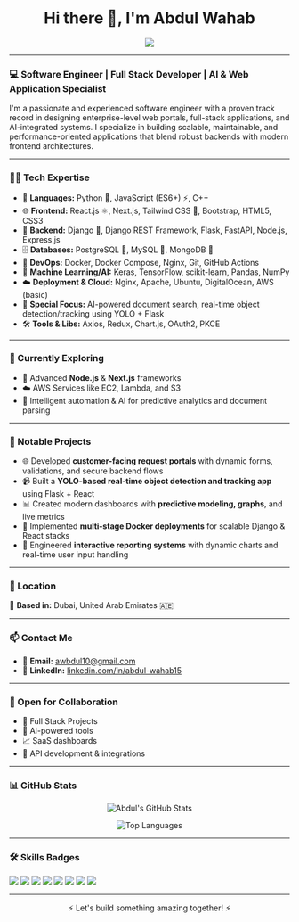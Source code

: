 <h1 align="center">Hi there 👋, I'm Abdul Wahab</h1>

<p align="center">
  <img src="https://readme-typing-svg.herokuapp.com?center=true&vCenter=true&lines=Full+Stack+Developer;AI+%26+Web+Application+Specialist;Always+Learning+New+Tech!" />
</p>

---

### 💻 Software Engineer | Full Stack Developer | AI & Web Application Specialist

I'm a passionate and experienced software engineer with a proven track record in designing enterprise-level web portals, full-stack applications, and AI-integrated systems. I specialize in building scalable, maintainable, and performance-oriented applications that blend robust backends with modern frontend architectures.

---

### 👨‍💻 Tech Expertise

- 🧠 **Languages:** Python 🐍, JavaScript (ES6+) ⚡, C++
- 🌐 **Frontend:** React.js ⚛️, Next.js, Tailwind CSS 🎨, Bootstrap, HTML5, CSS3
- 🔧 **Backend:** Django 🐍, Django REST Framework, Flask, FastAPI, Node.js, Express.js
- 🗄️ **Databases:** PostgreSQL 🐘, MySQL 🐬, MongoDB 🍃
- 🐳 **DevOps:** Docker, Docker Compose, Nginx, Git, GitHub Actions
- 🤖 **Machine Learning/AI:** Keras, TensorFlow, scikit-learn, Pandas, NumPy
- ☁️ **Deployment & Cloud:** Nginx, Apache, Ubuntu, DigitalOcean, AWS (basic)
- 🎯 **Special Focus:** AI-powered document search, real-time object detection/tracking using YOLO + Flask
- 🛠️ **Tools & Libs:** Axios, Redux, Chart.js, OAuth2, PKCE

---

### 🌱 Currently Exploring
- 🔁 Advanced **Node.js** & **Next.js** frameworks  
- ☁️ AWS Services like EC2, Lambda, and S3  
- 🤯 Intelligent automation & AI for predictive analytics and document parsing

---

### 🚀 Notable Projects
- 🌐 Developed **customer-facing request portals** with dynamic forms, validations, and secure backend flows  
- 📹 Built a **YOLO-based real-time object detection and tracking app** using Flask + React  
- 📊 Created modern dashboards with **predictive modeling, graphs**, and live metrics  
- 🐳 Implemented **multi-stage Docker deployments** for scalable Django & React stacks  
- 🧾 Engineered **interactive reporting systems** with dynamic charts and real-time user input handling

---

### 📍 Location
📌 **Based in:** Dubai, United Arab Emirates 🇦🇪

---

### 📫 Contact Me
- 📧 **Email:** awbdul10@gmail.com  
- 🔗 **LinkedIn:** [linkedin.com/in/abdul-wahab15](https://www.linkedin.com/in/abdul-wahab15)

---

### 🤝 Open for Collaboration
- 🔧 Full Stack Projects  
- 🤖 AI-powered tools  
- 📈 SaaS dashboards  
- 🔌 API development & integrations

---

### 📊 GitHub Stats

<p align="center">
  <img src="https://github-readme-stats.vercel.app/api?username=abdul-wahab608&show_icons=true&count_private=true&theme=react&hide_border=false" alt="Abdul's GitHub Stats" />
</p>

<p align="center">
  <img src="https://github-readme-stats.vercel.app/api/top-langs/?username=abdul-wahab608&layout=compact&theme=react" alt="Top Languages" />
</p>

---

### 🛠️ Skills Badges

<p>
  <img src="https://img.shields.io/badge/Python-3776AB?style=for-the-badge&logo=python&logoColor=white" />
  <img src="https://img.shields.io/badge/React-61DAFB?style=for-the-badge&logo=react&logoColor=black" />
  <img src="https://img.shields.io/badge/Django-092E20?style=for-the-badge&logo=django&logoColor=white" />
  <img src="https://img.shields.io/badge/Node.js-339933?style=for-the-badge&logo=node.js&logoColor=white" />
  <img src="https://img.shields.io/badge/MongoDB-4EA94B?style=for-the-badge&logo=mongodb&logoColor=white" />
  <img src="https://img.shields.io/badge/PostgreSQL-4169E1?style=for-the-badge&logo=postgresql&logoColor=white" />
  <img src="https://img.shields.io/badge/Docker-2496ED?style=for-the-badge&logo=docker&logoColor=white" />
  <img src="https://img.shields.io/badge/Tailwind%20CSS-38B2AC?style=for-the-badge&logo=tailwind-css&logoColor=white" />
</p>

---

<p align="center">
  ⚡ Let's build something amazing together! ⚡
</p>
